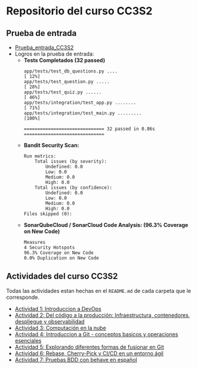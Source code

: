 # Repositorio del curso CC3S2
## Prueba de entrada
* [Prueba_entrada_CC3S2](https://github.com/JunalChowdhuryG/Prueba_entrada_CC3S2)
* Logros en la prueba de entrada:
    * **Tests Completados (32 passed)**
        ```
        app/tests/test_db_questions.py ....                                      [ 12%]
        app/tests/test_question.py .....                                         [ 28%]
        app/tests/test_quiz.py ......                                            [ 46%]
        app/tests/integration/test_app.py ........                               [ 71%]
        app/tests/integration/test_main.py .........                             [100%]

        ============================== 32 passed in 0.86s ==============================
        ```
    * **Bandit Security Scan:** 
        ```
        Run metrics:
            Total issues (by severity):
                Undefined: 0.0
                Low: 0.0
                Medium: 0.0
                High: 0.0
            Total issues (by confidence):
                Undefined: 0.0
                Low: 0.0
                Medium: 0.0
                High: 0.0
        Files skipped (0):
        ```
    * **SonarQubeCloud / SonarCloud Code Analysis: (96.3% Coverage on New Code)**
        ```
        Measures
        4 Security Hotspots
        96.3% Coverage on New Code
        0.0% Duplication on New Code
        ```

## Actividades del curso CC3S2
Todas las actividades estan hechas en el `README.md` de cada carpeta que le corresponde.
* [Actividad 1: Introduccion a DevOps](/Actividad-01/README.md)
* [Actividad 2: Del código a la producción: Infraestructura, contenedores, despliegue y observabilidad](/Actividad-02/README.md)
* [Actividad 3: Computación en la nube](/Actividad-03/README.md)
* [Actividad 4: Introduccion a Git - conceptos basicos y operaciones esenciales](/Actividad-04/README.md)
* [Actividad 5: Explorando diferentes formas de fusionar en Git](/Actividad-05/README.md)
* [Actividad 6: Rebase, Cherry-Pick y CI/CD en un entorno ágil](/Actividad-06/README.md)
* [Actividad 7: Pruebas BDD con behave en español](/Actividad-07/README.md)
